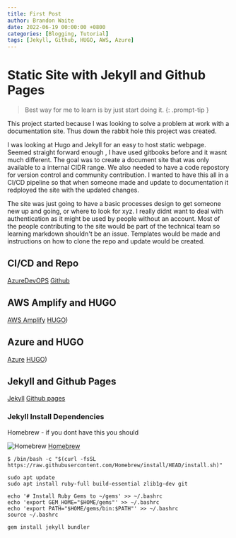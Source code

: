 ```yaml
---
title: First Post
author: Brandon Waite
date: 2022-06-19 00:00:00 +0800
categories: [Blogging, Tutorial]
tags: [Jekyll, Github, HUGO, AWS, Azure]
---
```


# Static Site with Jekyll and Github Pages

> Best way for me to learn is by just start doing it.
{: .prompt-tip }

This project started because I was looking to solve a problem at work with a documentation site. Thus down the rabbit hole this project was created. 

I was looking at Hugo and Jekyll for an easy to host static webpage. Seemed straight forward enough , I have used gitbooks before and it wasnt much different. The goal was to create a document site that was only available to a internal CIDR range. We also needed to have a code repostory for version control and community contribution. I wanted to have this all in a CI/CD pipeline so that when someone made and update to documentation it redployed the site with the updated changes. 

The site was just going to have a basic processes design to get someone new up and going, or where to look for xyz. I really didnt want to deal with authentication as it might be used by people without an account. Most of the people contributing to the site would be part of the technical team so learning markdown shouldn't be an issue. Templates would be made and instructions on how to clone the repo and update would be created. 

## CI/CD and Repo

[AzureDevOPS](https://azure.dev.com)
[Github](https://github.com/)

## AWS Amplify and HUGO 

[AWS Amplify](https://aws.amazon.com/amplify/)
[HUGO](https://gohugo.io/))

## Azure and HUGO

[Azure](https://azure.microsoft.com/en-us/services/app-service/static/)
[HUGO](https://gohugo.io/))

## Jekyll and Github Pages

[Jekyll](https://jekyllrb.com/)
[Github pages](https://pages.github.com/)

### Jekyll Install Dependencies

Homebrew - if you dont have this you should

![Homebrew](https://brew.sh/assets/img/homebrew-256x256.png)
[Homebrew](https://brew.sh/)

```
$ /bin/bash -c "$(curl -fsSL https://raw.githubusercontent.com/Homebrew/install/HEAD/install.sh)"
```

```
sudo apt update
sudo apt install ruby-full build-essential zlib1g-dev git
```

```
echo '# Install Ruby Gems to ~/gems' >> ~/.bashrc
echo 'export GEM_HOME="$HOME/gems"' >> ~/.bashrc
echo 'export PATH="$HOME/gems/bin:$PATH"' >> ~/.bashrc
source ~/.bashrc
```

```
gem install jekyll bundler
```